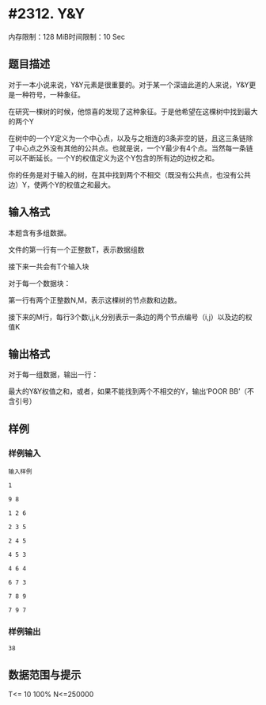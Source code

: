 # #2312. Y&Y

内存限制：128 MiB时间限制：10 Sec

## 题目描述

对于一本小说来说，Y&Y元素是很重要的。对于某一个深谙此道的人来说，Y&Y更是一种符号，一种象征。

在研究一棵树的时候，他惊喜的发现了这种象征。于是他希望在这棵树中找到最大的两个Y

在树中的一个Y定义为一个中心点，以及与之相连的3条非空的链，且这三条链除了中心点之外没有其他的公共点。也就是说，一个Y最少有4个点。当然每一条链可以不断延长。一个Y的权值定义为这个Y包含的所有边的边权之和。

你的任务是对于输入的树，在其中找到两个不相交（既没有公共点，也没有公共边）Y，使两个Y的权值之和最大。

## 输入格式

本题含有多组数据。

文件的第一行有一个正整数T，表示数据组数

接下来一共会有T个输入块

对于每一个数据块：

第一行有两个正整数N,M，表示这棵树的节点数和边数。

接下来的M行，每行3个数i,j,k,分别表示一条边的两个节点编号（i,j）以及边的权值K

## 输出格式

对于每一组数据，输出一行：

最大的Y&Y权值之和，或者，如果不能找到两个不相交的Y，输出&lsquo;POOR BB&rsquo;（不含引号）

## 样例

### 样例输入

    
    输入样例
    
    1 
    
    9 8
    
    1 2 6
    
    2 3 5
    
    2 4 5
    
    4 5 3
    
    4 6 4
    
    6 7 3
    
    7 8 9
    
    7 9 7
    
    
    

### 样例输出

    
    
    38
    
    
    
    
    
    

## 数据范围与提示


T<= 10 100% N<=250000
